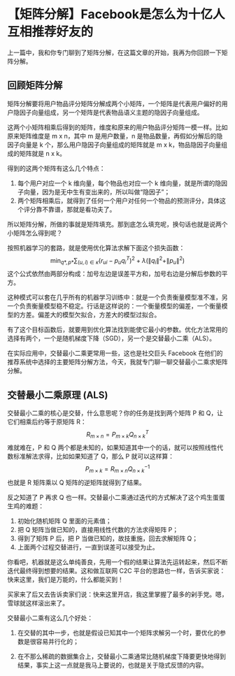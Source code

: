 # 【矩阵分解】Facebook是怎么为十亿人互相推荐好友的

上一篇中，我和你专门聊到了矩阵分解，在这篇文章的开始，我再为你回顾一下矩阵分解。

## 回顾矩阵分解

矩阵分解要将用户物品评分矩阵分解成两个小矩阵，一个矩阵是代表用户偏好的用户隐因子向量组成，另一个矩阵是代表物品语义主题的隐因子向量组成。

这两个小矩阵相乘后得到的矩阵，维度和原来的用户物品评分矩阵一模一样。比如原来矩阵维度是 m x n，其中 m 是用户数量，n 是物品数量，再假如分解后的隐因子向量是 k 个，那么用户隐因子向量组成的矩阵就是 m x k，物品隐因子向量组成的矩阵就是 n x k。

得到的这两个矩阵有这么几个特点：

1. 每个用户对应一个 k 维向量，每个物品也对应一个 k 维向量，就是所谓的隐因子向量，因为是无中生有变出来的，所以叫做“隐因子”；
2. 两个矩阵相乘后，就得到了任何一个用户对任何一个物品的预测评分，具体这个评分靠不靠谱，那就是看功夫了。

所以矩阵分解，所做的事就是矩阵填充。那到底怎么填充呢，换句话也就是说两个小矩阵怎么得到呢？

按照机器学习的套路，就是使用优化算法求解下面这个损失函数：
$$
\min_{q*,p*}\sum_{(u,i)\in\kappa}(r_{ui}-p_uq_i^T)^2+\lambda(\|q_i\|^2+\|p_u\|^2)
$$
这个公式依然由两部分构成：加号左边是误差平方和，加号右边是分解后参数的平方。

这种模式可以套在几乎所有的机器学习训练中：就是一个负责衡量模型准不准，另一个负责衡量模型稳不稳定。行话是这样说的：一个衡量模型的偏差，一个衡量模型的方差。偏差大的模型欠拟合，方差大的模型过拟合。

有了这个目标函数后，就要用到优化算法找到能使它最小的参数。优化方法常用的选择有两个，一个是随机梯度下降（SGD），另一个是交替最小二乘（ALS）。

在实际应用中，交替最小二乘更常用一些，这也是社交巨头 Facebook 在他们的推荐系统中选择的主要矩阵分解方法，今天，我就专门聊一聊交替最小二乘求矩阵分解。

## 交替最小二乘原理 (ALS)

交替最小二乘的核心是交替，什么意思呢？你的任务是找到两个矩阵 P 和 Q，让它们相乘后约等于原矩阵 R：
$$
R_{m\times n}=P_{m\times k}Q_{n\times k}^T
$$
难就难在，P 和 Q 两个都是未知的，如果知道其中一个的话，就可以按照线性代数标准解法求得，比如如果知道了 Q，那么 P 就可以这样算：
$$
P_{m\times k}=R_{m\times n}Q_{n\times k}^{-1}
$$
也就是 R 矩阵乘以 Q 矩阵的逆矩阵就得到了结果。

反之知道了 P 再求 Q 也一样。交替最小二乘通过迭代的方式解决了这个鸡生蛋蛋生鸡的难题：

1. 初始化随机矩阵 Q 里面的元素值；
2. 把 Q 矩阵当做已知的，直接用线性代数的方法求得矩阵 P；
3. 得到了矩阵 P 后，把 P 当做已知的，故技重施，回去求解矩阵 Q；
4. 上面两个过程交替进行，一直到误差可以接受为止。

你看吧，机器就是这么单纯善良，先用一个假的结果让算法先运转起来，然后不断迭代最终得到想要的结果。这和做互联网 C2C 平台的思路也一样，告诉买家说：快来这里，我们是万能的，什么都能买到！

买家来了后又去告诉卖家们说：快来这里开店，我这里掌握了最多的剁手党。嗯，雪球就这样滚出来了。

交替最小二乘有这么几个好处：

1. 在交替的其中一步，也就是假设已知其中一个矩阵求解另一个时，要优化的参数是很容易并行化的；

2. 在不那么稀疏的数据集合上，交替最小二乘通常比随机梯度下降要更快地得到结果，事实上这一点就是我马上要说的，也就是关于隐式反馈的内容。